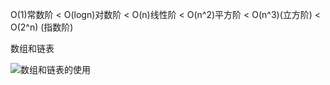O(1)常数阶 < O(logn)对数阶 < O(n)线性阶 < O(n^2)平方阶 < O(n^3)(立方阶) < O(2^n) (指数阶)



数组和链表

![数组和链表的使用](G:\GO\allenGolang\AllenGolang\LeeCode\图片文件夹\数组和链表的使用.png)

